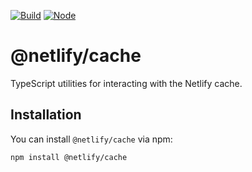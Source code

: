 [![Build](https://github.com/netlify/cache/workflows/Build/badge.svg)](https://github.com/netlify/cache/actions)
[![Node](https://img.shields.io/node/v/@netlify/cache.svg?logo=node.js)](https://www.npmjs.com/package/@netlify/cache)

# @netlify/cache

TypeScript utilities for interacting with the Netlify cache.

## Installation

You can install `@netlify/cache` via npm:

```shell
npm install @netlify/cache
```
